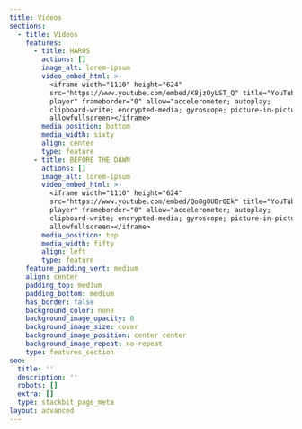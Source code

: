 ```yaml
---
title: Videos
sections:
  - title: Videos
    features:
      - title: HAROS
        actions: []
        image_alt: lorem-ipsum
        video_embed_html: >-
          <iframe width="1110" height="624"
          src="https://www.youtube.com/embed/K8jzQyLST_Q" title="YouTube video
          player" frameborder="0" allow="accelerometer; autoplay;
          clipboard-write; encrypted-media; gyroscope; picture-in-picture"
          allowfullscreen></iframe>
        media_position: bottom
        media_width: sixty
        align: center
        type: feature
      - title: BEFORE THE DAWN
        actions: []
        image_alt: lorem-ipsum
        video_embed_html: >-
          <iframe width="1110" height="624"
          src="https://www.youtube.com/embed/Qo8gOUBr0Ek" title="YouTube video
          player" frameborder="0" allow="accelerometer; autoplay;
          clipboard-write; encrypted-media; gyroscope; picture-in-picture"
          allowfullscreen></iframe>
        media_position: top
        media_width: fifty
        align: left
        type: feature
    feature_padding_vert: medium
    align: center
    padding_top: medium
    padding_bottom: medium
    has_border: false
    background_color: none
    background_image_opacity: 0
    background_image_size: cover
    background_image_position: center center
    background_image_repeat: no-repeat
    type: features_section
seo:
  title: ''
  description: ''
  robots: []
  extra: []
  type: stackbit_page_meta
layout: advanced
---
```

